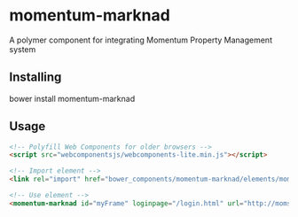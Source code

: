 # momentum-marknad
A polymer component for integrating Momentum Property Management system

## Installing
bower install momentum-marknad

## Usage
```html
<!-- Polyfill Web Components for older browsers -->
<script src="webcomponentsjs/webcomponents-lite.min.js"></script>

<!-- Import element -->
<link rel="import" href="bower_components/momentum-marknad/elements/momentum-marknad.html">

<!-- Use element -->
<momentum-marknad id="myFrame" loginpage="/login.html" url="http://moms40.momentumsoftware.se"></momentum-marknad>
```
